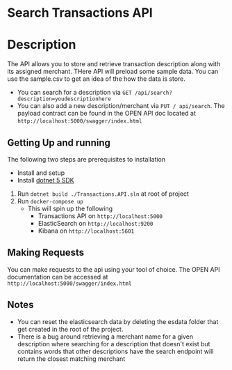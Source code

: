 # Search Transactions API

# Description

The API allows you to store and retrieve transaction description along with its assigned merchant.
THere API will preload some sample data. You can use the sample.csv to get an idea of the how the data is store.
- You can search for a description via `GET /api/search?description=youdescriptionhere`
- You can also add a new description/merchant via `PUT / api/search`.
    The payload contract can be found in the OPEN API doc located at `http://localhost:5000/swagger/index.html`

## Getting Up and running

The following two steps are prerequisites to installation
- Install and setup
- Install [dotnet 5 SDK](https://dotnet.microsoft.com/download)

1. Run `dotnet build ./Transactions.API.sln` at root of project
2. Run `docker-compose up`
    - This will spin up the following
        - Transactions API on `http://localhost:5000`
        - ElasticSearch on `http://localhost:9200`
        - Kibana on `http://localhost:5601`

## Making Requests

You can make requests to the api using your tool of choice.
The OPEN API documentation can be accessed at `http://localhost:5000/swagger/index.html`

## Notes

- You can reset the elasticsearch data by deleting the esdata folder that get created in the root of the project.
- There is a bug around retrieving a merchant name for a given description where searching for a description that doesn't exist but contains words that other descriptions have the search endpoint will return the closest matching merchant